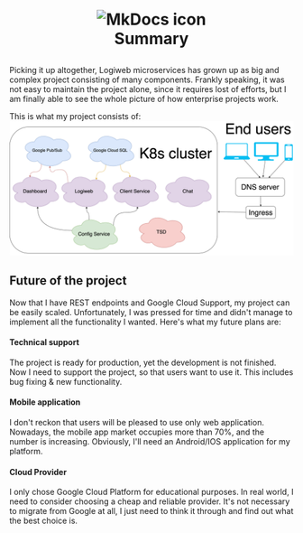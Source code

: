 <h1 align="center">
<br><img src="https://comunytek.com/wp-content/uploads/2017/03/Microservices.png" alt="MkDocs icon" width="170">
<br>Summary
</h1>

##
Picking it up altogether, Logiweb microservices has grown up as big and complex project consisting of many components.
Frankly speaking, it was not easy to maintain the project alone, since it requires lost of efforts, 
but I am finally able to see the whole picture of how enterprise projects work.

This is what my project consists of:
![summary.png](images/summary.png)

## Future of the project
Now that I have REST endpoints and Google Cloud Support, my project can be easily scaled.
Unfortunately, I was pressed for time and didn't 
manage to implement all the functionality I wanted. Here's what my future plans are:

#### Technical support
The project is ready for production, yet the development is not finished. 
Now I need to support the project, so that users want to use it. This includes bug fixing & new functionality.

#### Mobile application
I don't reckon that users will be pleased to use only web application. 
Nowadays, the mobile app market occupies more than 70%, and the number is increasing.
Obviously, I'll need an Android/IOS application for my platform.

#### Cloud Provider
I only chose Google Cloud Platform for educational purposes. 
In real world, I need to consider choosing a cheap and reliable provider.
It's not necessary to migrate from Google at all, I just need to think it through and find out what the best choice is.